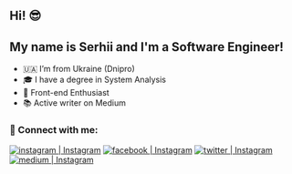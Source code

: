 ## Hi! :sunglasses:

## My name is Serhii and I'm a Software Engineer!

- 🇺🇦 I’m from Ukraine (Dnipro)
- :mortar_board: I have a degree in System Analysis 
-  :dizzy: Front-end Enthusiast
- 📚 Active writer on Medium

### :wave: Connect with me:

[<img alt="instagram | Instagram" src="https://img.shields.io/badge/INSTAGRAM-E4405F?style=for-the-badge&logo=instagram&logoColor=fff" />][instagram]
[<img alt="facebook | Instagram" src="https://img.shields.io/badge/FACEBOOK-1DA1F2?style=for-the-badge&logo=facebook&logoColor=fff" />][facebook]
[<img alt="twitter | Instagram" src="https://img.shields.io/badge/TWITTER-1DA1F2?style=for-the-badge&logo=twitter&logoColor=fff" />][twitter]
[<img alt="medium | Instagram" src="https://img.shields.io/badge/MEDIUM-000000?style=for-the-badge&logo=medium&logoColor=fff" />][medium]

[instagram]: https://www.instagram.com/serhii.devrel/
[facebook]: https://www.facebook.com/serhii.devrel
[twitter]: https://twitter.com/serhii_devrel
[medium]: https://medium.com/@serhii.devrel
